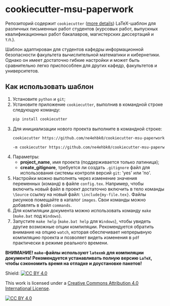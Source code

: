# cookiecutter-msu-paperwork

Репозиторий содержит `cookiecutter` ([more details](https://cookiecutter.readthedocs.io/en/latest/)) LaTeX-шаблон для различных письменных работ студентов (курсовых работ, выпускных квалификационных работ бакалавров, магистерских диссертаций и т.п.).

Шаблон адаптирован для студентов кафедры информационной безопасности факультета вычислительной математики и кибернетики. Однако он имеет достаточно гибкие настройки и может быть сравнительно легко приспособлен для других кафедр, факультетов и университетов.

## Как использовать шаблон
1. Установите `python` и `git`;
2. Установите приложение `cookiecutter`, выполнив в командной строке следующую команду:
   ```bash
   pip install cookiecutter
   ```
4. Для инициализации нового проекта выполните в командной строке:
   ```bash
   cookiecutter https://github.com/ne4ehbk0/cookiecutter-msu-paperwork.git
   ```
   ```bash
   -m cookiecutter https://github.com/ne4ehbk0/cookiecutter-msu-paperwork.git
   ```
5. Параметры:
     - **project_name**, имя проекта (поддерживается только латиница);
     - **create_gitignore**, требуется ли создать `.gitignore` файл для использования системы контроля версий `git`: 'yes' или 'no'.
5. Настройки можно выполнять через изменение значения переменных (команд) в файле `config.tex`. Например, чтобы включить новый файл в проект достаточно включить в тело команды `\Source` ссылку на новый файл: `\include{my-file.tex}`. Файлы рисунков помещайте в каталог `images`. Свои команды можно добавлять в файл `commands`.
6. Для компиляции документа можно использовать команду `make` (`make.bat` под `Windows`).
7. Запустите `make help` (`make.bat help` для `Windows`), чтобы увидеть другие возможные опции компиляции. Рекомендуется обратить внимание на опцию `watch`, которая обеспечивает непрерывную компиляцию проекта и позволяет видеть изменения в `pdf` практически в режиме реального времени.

__ВНИМАНИЕ! `make`-файлы используют `latexmk` для компиляции документа! Рекомендуется устанавливать полную версию `LaTeX`, чтобы сэкономить время на отладке и доустановке пакетов!__


Shield: [![CC BY 4.0][cc-by-shield]][cc-by]

This work is licensed under a [Creative Commons Attribution 4.0 International
License][cc-by].

[![CC BY 4.0][cc-by-image]][cc-by]

[cc-by]: http://creativecommons.org/licenses/by/4.0/
[cc-by-image]: https://i.creativecommons.org/l/by/4.0/88x31.png
[cc-by-shield]: https://img.shields.io/badge/License-CC%20BY%204.0-lightgrey.svg
